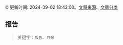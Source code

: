 :alarm_clock: 更新时间: 2024-09-02 18:42:00。[文章来源](/README.md)、[文章分类](/TAGS.md)

## 报告


> 关键字：`报告`、`月报`



